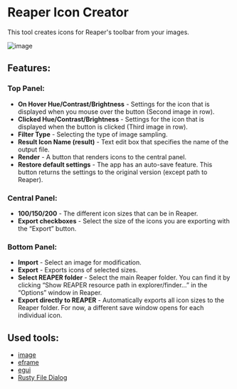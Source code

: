 # Reaper Icon Creator
This tool creates icons for Reaper's toolbar from your images.

![image](https://github.com/user-attachments/assets/86202cc6-149a-4d19-ba67-1e631a975567)
## Features:
### Top Panel:
- **On Hover Hue/Contrast/Brightness** - Settings for the icon that is displayed when you mouse over the button (Second image in row).
- **Clicked Hue/Contrast/Brightness** - Settings for the icon that is displayed when the button is clicked (Third image in row).
- **Filter Type** - Selecting the type of image sampling.
- **Result Icon Name (result)** - Text edit box that specifies the name of the output file.
- **Render** - A button that renders icons to the central panel.
- **Restore default settings** - The app has an auto-save feature. This button returns the settings to the original version (except path to Reaper).
### Central Panel:
- **100/150/200** - The different icon sizes that can be in Reaper.
- **Export checkboxes** - Select the size of the icons you are exporting with the “Export” button.
### Bottom Panel:
- **Import** - Select an image for modification.
- **Export** - Exports icons of selected sizes.
- **Select REAPER folder** - Select the main Reaper folder. You can find it by clicking “Show REAPER resource path in explorer/finder...” in the “Options” window in Reaper.
- **Export directly to REAPER** - Automatically exports all icon sizes to the Reaper folder. For now, a different save window opens for each individual icon.
## Used tools:
- [image](https://github.com/image-rs/image)
- [eframe](https://github.com/emilk/egui/tree/master/crates/eframe)
- [egui](https://github.com/emilk/egui)
- [Rusty File Dialog](https://github.com/PolyMeilex/rfd)
